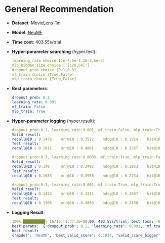 # General Recommendation

- **Dataset**: [MovieLens-1m](../../md/ml-1m_general.md)

- **Model**: [NeuMF](https://recbole.io/docs/user_guide/model/general/neumf.html)

- **Time cost**: 403.55s/trial

- **Hyper-parameter searching** (hyper.test):

  ```yaml
  learning_rate choice [1e-4,5e-4,1e-3,5e-3] 
  mlp_hidden_size choice ['[128,64]'] 
  dropout_prob choice [0.1,0.3]                                 
  mf_train choice [True,False]                                             
  mlp_train choice [True,False]
  ```

- **Best parameters**:

  ```yaml
  dropout_prob: 0.1  
  learning_rate: 0.001  
  mf_train: False  
  mlp_train: True
  ```

- **Hyper-parameter logging** (hyper.result):

  ```yaml
  dropout_prob:0.1, learning_rate:0.001, mf_train:False, mlp_train:True
  Valid result:
  recall@10 : 0.1476    mrr@10 : 0.3522    ndcg@10 : 0.1914    hit@10 : 0.6784    precision@10 : 0.144
  Test result:
  recall@10 : 0.1611    mrr@10 : 0.4081    ndcg@10 : 0.2287    hit@10 : 0.6945    precision@10 : 0.1725

  dropout_prob:0.3, learning_rate:0.0005, mf_train:True, mlp_train:False
  Valid result:
  recall@10 : 0.148     mrr@10 : 0.3402    ndcg@10 : 0.1863    hit@10 : 0.6778    precision@10 : 0.1403
  Test result:
  recall@10 : 0.1633    mrr@10 : 0.3958    ndcg@10 : 0.2234    hit@10 : 0.696     precision@10 : 0.1688

  dropout_prob:0.3, learning_rate:0.001, mf_train:True, mlp_train:True
  Valid result:
  recall@10 : 0.1423    mrr@10 : 0.3311    ndcg@10 : 0.1807    hit@10 : 0.664     precision@10 : 0.1373
  Test result:
  recall@10 : 0.1566    mrr@10 : 0.3889    ndcg@10 : 0.2188    hit@10 : 0.6869    precision@10 : 0.1662
  ```

- **Logging Result**:

  ```yaml
  100%|██████████| 16/16 [1:47:36<00:00, 403.55s/trial, best loss: -0.1914]
  best params:  {'dropout_prob': 0.1, 'learning_rate': 0.001, 'mf_train': False, 'mlp_train': True}
  best result:
  {'model': 'NeuMF', 'best_valid_score': 0.1914, 'valid_score_bigger': True, 'best_valid_result': OrderedDict([('recall@10', 0.1476), ('mrr@10', 0.3522), ('ndcg@10', 0.1914), ('hit@10', 0.6784), ('precision@10', 0.144)]), 'test_result': OrderedDict([('recall@10', 0.1611), ('mrr@10', 0.4081), ('ndcg@10', 0.2287), ('hit@10', 0.6945), ('precision@10', 0.1725)])}
  ```
